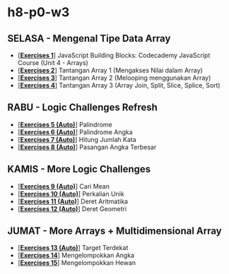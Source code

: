 # h8-p0-w3

## SELASA - Mengenal Tipe Data Array ##
- [[**Exercises 1**](Selasa/exercises-1.png)] JavaScript Building Blocks: Codecademy JavaScript Course (Unit 4 - Arrays)
- [[**Exercises 2**](Selasa/exercises-2.js)] Tantangan Array 1 (Mengakses Nilai dalam Array)
- [[**Exercises 3**](Selasa/exercises-3.js)] Tantangan Array 2 (Melooping menggunakan Array)
- [[**Exercises 4**](Selasa/exercises-4.js)] Tantangan Array 3 (Array Join, Split, Slice, Splice, Sort)

## RABU - Logic Challenges Refresh ##
- [[**Exercises 5 (Auto)**](Rabu/exercises-5.js)] Palindrome
- [[**Exercises 6 (Auto)**](Rabu/exercises-6.js)] Palindrome Angka
- [[**Exercises 7 (Auto)**](Rabu/exercises-7.js)] Hitung Jumlah Kata
- [[**Exercises 8 (Auto)**](Rabu/exercises-8.js)] Pasangan Angka Terbesar

## KAMIS - More Logic Challenges ##
- [[**Exercises 9 (Auto)**](Kamis/exercises-9.js)] Cari Mean
- [[**Exercises 10 (Auto)**](Kamis/exercises-10.js)] Perkalian Unik
- [[**Exercises 11 (Auto)**](Kamis/exercises-11.js)] Deret Aritmatika
- [[**Exercises 12 (Auto)**](Kamis/exercises-12.js)] Deret Geometri

## JUMAT - More Arrays + Multidimensional Array ##
- [[**Exercises 13 (Auto)**](Jumat/exercises-13.js)] Target Terdekat
- [[**Exercises 14**](Jumat/exercises-14.js)] Mengelompokkan Angka
- [[**Exercises 15**](Jumat/exercises-15.js)] Mengelompokkan Hewan
